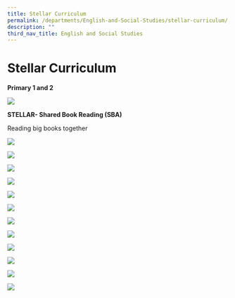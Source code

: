 ```yaml
---
title: Stellar Curriculum
permalink: /departments/English-and-Social-Studies/stellar-curriculum/
description: ""
third_nav_title: English and Social Studies
---
```

# Stellar Curriculum
**Primary 1 and 2**

![](/images/Departments/English%20and%20Social%20Studies/Stellar%20Curriculum/stellar1.jpg)

**STELLAR- Shared Book Reading (SBA)**

Reading big books together

![](/images/Departments/English%20and%20Social%20Studies/Stellar%20Curriculum/v1.jpg)

![](/images/Departments/English%20and%20Social%20Studies/Stellar%20Curriculum/v2.jpg)

![](/images/Departments/English%20and%20Social%20Studies/Stellar%20Curriculum/v3.jpg)

![](/images/Departments/English%20and%20Social%20Studies/Stellar%20Curriculum/v4.jpg)

![](/images/Departments/English%20and%20Social%20Studies/Stellar%20Curriculum/v5.jpg)

![](/images/Departments/English%20and%20Social%20Studies/Stellar%20Curriculum/v6.jpg)

![](/images/Departments/English%20and%20Social%20Studies/Stellar%20Curriculum/v7.png)

![](/images/Departments/English%20and%20Social%20Studies/Stellar%20Curriculum/v8.jpg)

![](/images/Departments/English%20and%20Social%20Studies/Stellar%20Curriculum/v9.jpg)

![](/images/Departments/English%20and%20Social%20Studies/Stellar%20Curriculum/10a.jpg)

![](/images/Departments/English%20and%20Social%20Studies/Stellar%20Curriculum/10b.jpg)

![](/images/Departments/English%20and%20Social%20Studies/Stellar%20Curriculum/11.jpg)